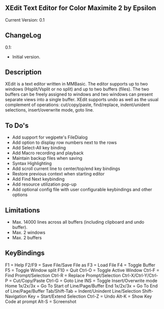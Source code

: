 XEdit Text Editor for Color Maximite 2 by Epsilon
-------------------------------------------------
Current Version: 0.1

ChangeLog
---------
0.1:
- Initial version.

Description
-----------
XEdit is a text editor written in MMBasic. The editor supports up to two windows (Hsplit/Vsplit
or no split) and up to two buffers (files). The two buffers can be freely assigned to 
windows and two windows can present separate views into a single buffer.
XEdit supports undo as well as the usual complement of operations: cut/copy/paste, find/replace,
indent/unident selections, insert/overwrite mode, goto line.

To Do's
-------
- Add support for vegipete's FileDialog
- Add option to display row numbers next to the rows
- Add Select-All key binding
- Add Macro recording and playback
- Maintain backup files when saving
- Syntax Highlighting
- Add scroll current line to center/top/end key bindings
- Restore previous context when starting editor
- Add Find Next keybinding
- Add resource utilization pop-up
- Add optional config file with user configurable keybindings and other options

Limitations
-----------
- Max. 14000 lines across all buffers (including clipboard and undo buffer).
- Max. 2 windows
- Max. 2 buffers

KeyBindings
-----------
F1 = Help
F2/F9 = Save File/Save File as
F3 = Load File
F4 = Toggle Buffer
F5 = Toggle Window split
F10 = Quit
Ctrl-O = Toggle Active Window
Ctrl-F = Find Prompt/Selection
Ctrl-R = Replace Prompt/Selection
Ctrl-X/Ctrl-Y/Ctrl-P = Cut/Copy/Paste
Ctrl-G = Goto Line
INS = Toggle Insert/Overwrite mode
Home 1x/2x/3x = Go To Start of Line/Page/Buffer
End 1x/2x/3x = Go To End of Line/Page/Buffer
Tab/Shift-Tab = Indent/Unindent Line/Selection
Shift-Navigation Key = Start/Extend Selection
Ctrl-Z = Undo
Alt-K = Show Key Code at prompt
Alt-S = Screenshot
